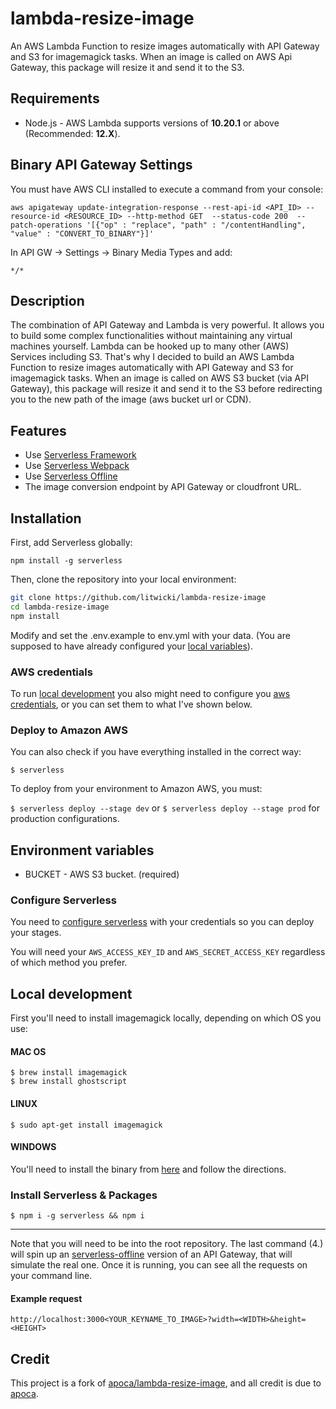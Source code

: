 # lambda-resize-image

An AWS Lambda Function to resize images automatically with API Gateway and S3 for imagemagick tasks. When an image is called on AWS Api Gateway, this package will resize it and send it to the S3.

## Requirements

- Node.js - AWS Lambda supports versions of **10.20.1** or above (Recommended: **12.X**).

## Binary API Gateway Settings

You must have AWS CLI installed to execute a command from your console:

`aws apigateway update-integration-response --rest-api-id <API_ID> --resource-id <RESOURCE_ID> --http-method GET  --status-code 200  --patch-operations '[{"op" : "replace", "path" : "/contentHandling", "value" : "CONVERT_TO_BINARY"}]'`

In API GW -> Settings -> Binary Media Types and add:

`*/*`

## Description

The combination of API Gateway and Lambda is very powerful. It allows you to build some complex functionalities without maintaining any virtual machines yourself. Lambda can be hooked up to many other (AWS) Services including S3. That's why I decided to build an AWS Lambda Function to resize images automatically with API Gateway and S3 for imagemagick tasks. When an image is called on AWS S3 bucket (via API Gateway), this package will resize it and send it to the S3 before redirecting you to the new path of the image (aws bucket url or CDN).

## Features

- Use [Serverless Framework](https://github.com/serverless/serverless#features)
- Use [Serverless Webpack](https://github.com/serverless-heaven/serverless-webpack)
- Use [Serverless Offline](https://github.com/dherault/serverless-offline)
- The image conversion endpoint by API Gateway or cloudfront URL.

## Installation

First, add Serverless globally:

`npm install -g serverless`

Then, clone the repository into your local environment:

```bash
git clone https://github.com/litwicki/lambda-resize-image
cd lambda-resize-image
npm install
```

Modify and set the .env.example to env.yml with your data. (You are supposed to have already configured your [local variables](#environment-variables)).

### AWS credentials

To run [local development](#local-development) you also might need to configure you [aws credentials](https://docs.aws.amazon.com/sdk-for-javascript/v2/developer-guide/installing-jssdk.html), or you can set them to what I've shown below.

### Deploy to Amazon AWS

You can also check if you have everything installed in the correct way:

`$ serverless`

To deploy from your environment to Amazon AWS, you must:

`$ serverless deploy --stage dev` or `$ serverless deploy --stage prod` for production configurations.

## Environment variables

- BUCKET - AWS S3 bucket. (required)

### Configure Serverless

You need to [configure serverless](https://www.serverless.com/framework/docs/providers/aws/guide/credentials/) with your credentials so you can deploy your stages.

You will need your `AWS_ACCESS_KEY_ID` and `AWS_SECRET_ACCESS_KEY` regardless of which method you prefer.

## Local development
First you'll need to install imagemagick locally, depending on which OS you use:

#### MAC OS
    $ brew install imagemagick
    $ brew install ghostscript

#### LINUX
    $ sudo apt-get install imagemagick

#### WINDOWS
You'll need to install the binary from [here](https://imagemagick.org/script/download.php) and follow the directions.

### Install Serverless &amp; Packages
    $ npm i -g serverless && npm i

---

Note that you will need to be into the root repository. The last command (4.) will spin up an [serverless-offline](https://github.com/dherault/serverless-offline) version of an API Gateway, that will simulate the real one. Once it is running, you can see all the requests on your command line.

#### Example request

`http://localhost:3000<YOUR_KEYNAME_TO_IMAGE>?width=<WIDTH>&height=<HEIGHT>`

## Credit

This project is a fork of [apoca/lambda-resize-image](https://github.com/apoca/lambda-resize-image#requirements), and all credit is due to [apoca](https://github.com/apoca).